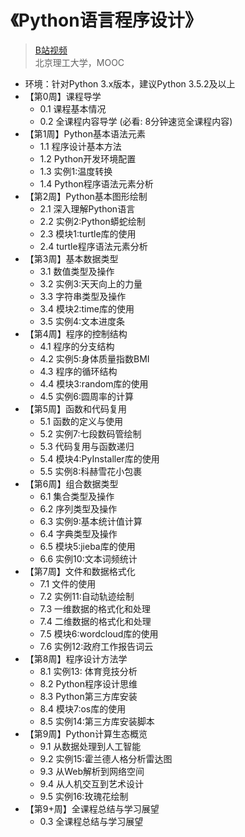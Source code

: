# 《Python语言程序设计》
> [B站视频](https://www.bilibili.com/video/av42408424?from=search&seid=12214123864404490219)  
> 北京理工大学，MOOC

+ 环境：针对Python 3.x版本，建议Python 3.5.2及以上
+ 【第0周】课程导学
    + 0.1 课程基本情况
    + 0.2 全课程内容导学 (必看: 8分钟速览全课程内容)
+ 【第1周】Python基本语法元素
    + 1.1 程序设计基本方法
    + 1.2 Python开发环境配置
    + 1.3 实例1:温度转换
    + 1.4 Python程序语法元素分析
+ 【第2周】Python基本图形绘制
    + 2.1 深入理解Python语言
    + 2.2 实例2:Python蟒蛇绘制
    + 2.3 模块1:turtle库的使用
    + 2.4 turtle程序语法元素分析
+ 【第3周】基本数据类型
    + 3.1 数值类型及操作
    + 3.2 实例3:天天向上的力量
    + 3.3 字符串类型及操作
    + 3.4 模块2:time库的使用
    + 3.5 实例4:文本进度条
+ 【第4周】程序的控制结构
    + 4.1 程序的分支结构
    + 4.2 实例5:身体质量指数BMI
    + 4.3 程序的循环结构
    + 4.4 模块3:random库的使用
    + 4.5 实例6:圆周率的计算
+ 【第5周】函数和代码复用
    + 5.1 函数的定义与使用
    + 5.2 实例7:七段数码管绘制
    + 5.3 代码复用与函数递归
    + 5.4 模块4:PyInstaller库的使用
    + 5.5 实例8:科赫雪花小包裹
+ 【第6周】组合数据类型
    + 6.1 集合类型及操作
    + 6.2 序列类型及操作
    + 6.3 实例9:基本统计值计算
    + 6.4 字典类型及操作
    + 6.5 模块5:jieba库的使用
    + 6.6 实例10:文本词频统计
+ 【第7周】文件和数据格式化
    + 7.1 文件的使用
    + 7.2 实例11:自动轨迹绘制
    + 7.3 一维数据的格式化和处理
    + 7.4 二维数据的格式化和处理
    + 7.5 模块6:wordcloud库的使用
    + 7.6 实例12:政府工作报告词云
+ 【第8周】程序设计方法学
    + 8.1 实例13: 体育竞技分析
    + 8.2 Python程序设计思维
    + 8.3 Python第三方库安装
    + 8.4 模块7:os库的使用
    + 8.5 实例14:第三方库安装脚本
+ 【第9周】Python计算生态概览
    + 9.1 从数据处理到人工智能
    + 9.2 实例15:霍兰德人格分析雷达图
    + 9.3 从Web解析到网络空间
    + 9.4 从人机交互到艺术设计
    + 9.5 实例16:玫瑰花绘制
+ 【第9+周】全课程总结与学习展望
    + 0.3 全课程总结与学习展望